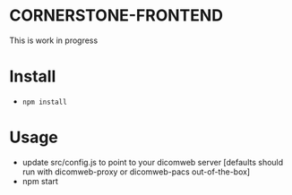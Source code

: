 # CORNERSTONE-FRONTEND

This is work in progress

# Install

* ```npm install```

# Usage

* update src/config.js to point to your dicomweb server [defaults should run with dicomweb-proxy or dicomweb-pacs out-of-the-box]
* npm start
